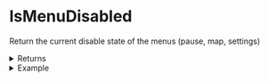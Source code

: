 # IsMenuDisabled

Return the current disable state of the menus (pause, map, settings)

<details>

<summary>Returns</summary>

| Type    | Description                                                                       |
| ------- | --------------------------------------------------------------------------------- |
| boolean | If true the menus (pause, map, settings) are disabled, if false they are enabled. |

</details>

<details>

<summary>Example</summary>

```lua
local menuState = exports["utility_pausemenu"]:IsMenuDisabled()
```

</details>
